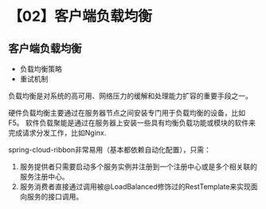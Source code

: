 # 【02】客户端负载均衡

## 客户端负载均衡
- 负载均衡策略
- 重试机制

负载均衡是对系统的高可用、网络压力的缓解和处理能力扩容的重要手段之一。

硬件负载均衡主要通过在服务器节点之间安装专门用于负载均衡的设备，比如F5。
软件负载聚能是通过在服务器上安装一些具有均衡负载功能或模块的软件来完成请求分发工作，比如Nginx.

spring-cloud-ribbon非常易用（基本都依赖自动化配置），只需：
1. 服务提供者只需要启动多个服务实例并注册到一个注册中心或是多个相关联的服务注册中心。
2. 服务消费者直接通过调用被@LoadBalanced修饰过的RestTemplate来实现面向服务的接口调用。